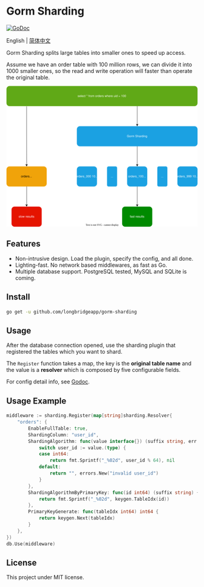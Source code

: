 # Gorm Sharding

[![GoDoc](https://godoc.org/github.com/longbridge/gorm-sharding?status.svg)](https://godoc.org/github.com/longbridge/gorm-sharding)

English | [简体中文](./README.zh-CN.md)

Gorm Sharding splits large tables into smaller ones to speed up access.

Assume we have an order table with 100 million rows, we can divide it into 1000 smaller ones, so the read and write operation will faster than operate the original table.

![Example Scenario](./images/example-scenario.svg)

## Features

- Non-intrusive design. Load the plugin, specify the config, and all done.
- Lighting-fast. No network based middlewares, as fast as Go.
- Multiple database support. PostgreSQL tested, MySQL and SQLite is coming.

## Install

```bash
go get -u github.com/longbridgeapp/gorm-sharding
```

## Usage

After the database connection opened, use the sharding plugin that registered the tables which you want to shard.

The `Register` function takes a map, the key is the **original table name** and the value is a **resolver** which is composed by five configurable fields.

For config detail info, see [Godoc](https://pkg.go.dev/github.com/longbridge/gorm-sharding).

## Usage Example

```go
middleware := sharding.Register(map[string]sharding.Resolver{
	"orders": {
		EnableFullTable: true,
		ShardingColumn: "user_id",
		ShardingAlgorithm: func(value interface{}) (suffix string, err error) {
			switch user_id := value.(type) {
			case int64:
				return fmt.Sprintf("_%02d", user_id % 64), nil
			default:
				return "", errors.New("invalid user_id")
			}
		},
		ShardingAlgorithmByPrimaryKey: func(id int64) (suffix string) {
			return fmt.Sprintf("_%02d", keygen.TableIdx(id))
		},
		PrimaryKeyGenerate: func(tableIdx int64) int64 {
			return keygen.Next(tableIdx)
		}
	},
})
db.Use(middleware)
```

## License

This project under MIT license.
